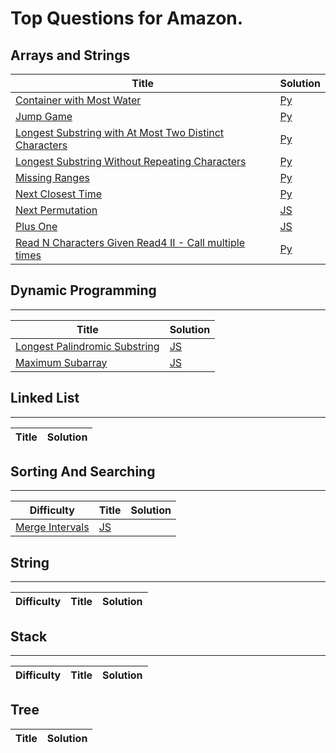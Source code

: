 # Top Questions for Amazon.

## Arrays and Strings

| Title | Solution |
| ----- | -------- |
| [Container with Most Water](https://leetcode.com/problems/container-with-most-water/) | [Py](./algorithms/array-and-strings/container-with-most-water.py) |
| [Jump Game](https://leetcode.com/problems/jump-game/) | [Py](./algorithms/array-and-strings/jump-game.py) |
| [Longest Substring with At Most Two Distinct Characters](https://leetcode.com/problems/longest-substring-with-at-most-two-distinct-characters/) | [Py](./algorithms/array-and-strings/longest-substring-with-at-most-two-distinct-characters.py) |
| [Longest Substring Without Repeating Characters](https://leetcode.com/problems/longest-substring-without-repeating-characters/) | [Py](./algorithms/array-and-strings/longest-substring-without-repeating-characters.py) |
| [Missing Ranges](https://leetcode.com/problems/next-permutation/) | [Py](./algorithms/array-and-strings/missing-ranges.py) |
| [Next Closest Time](https://leetcode.com/problems/next-closest-time/) | [Py](./algorithms/array-and-strings/next-closest-time.py) |
| [Next Permutation](https://leetcode.com/problems/next-permutation/) | [JS](./algorithms/array-and-strings/next-permutation.js) |
| [Plus One](https://leetcode.com/problems/plus-one/) | [JS](./algorithms/array-and-strings/plus-one.js) |
| [Read N Characters Given Read4 II - Call multiple times](https://leetcode.com/problems/read-n-characters-given-read4-ii-call-multiple-times/) | [Py](./algorithms/array-and-strings/read-n-characters-given-read4-ii-call-multiple-times.py) |

## Dynamic Programming
--------

| Title | Solution |
| ----- | -------- |
| [Longest Palindromic Substring](https://leetcode.com/problems/longest-palindromic-substring/) | [JS](./algorithms/dynamic-programming/longest-palindromic-substring.js) |
| [Maximum Subarray](https://leetcode.com/problems/maximum-subarray/) | [JS](./algorithms/dynamic-programming/maximum-subarray.js) |

## Linked List
--------

| Title | Solution |
| ----- | -------- |

## Sorting And Searching
--------

| Difficulty | Title | Solution |
| ---------- | ----- | -------- |
| [Merge Intervals](https://leetcode.com/problems/merge-intervals/) | [JS](./algorithms/sorting-and-searching/merge-intervals.js) |

## String
--------

| Difficulty | Title | Solution |
| ---------- | ----- | -------- |

## Stack
--------

| Difficulty | Title | Solution |
| ---------- | ----- | -------- |


## Tree

| Title | Solution |
| ----- | -------- |
